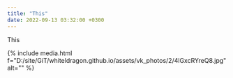 ```yaml
---
title: "This"
date: 2022-09-13 03:32:00 +0300
---
```


This

{% include media.html f="D:/site/GiT/whiteldragon.github.io/assets/vk_photos/2/4lGxcRYreQ8.jpg" alt="" %}
